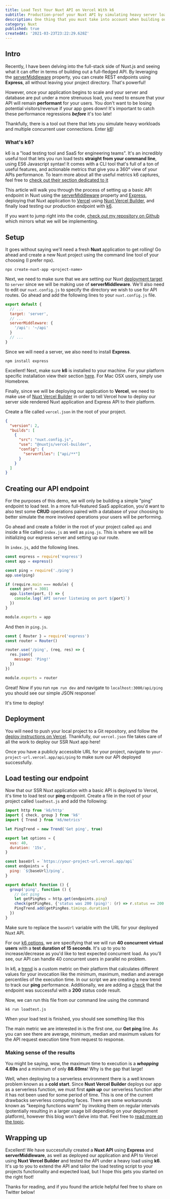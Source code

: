 ```yaml
---
title: Load Test Your Nuxt API on Vercel With k6
subtitle: Production-proof your Nuxt API by simulating heavy server load
description: One thing that you must take into account when building out an API is server load and performance across multiple user connections. Learn how to leverage k6 to test your Nuxt API deployed on Vercel!
category: Nuxt
published: true
createdAt: '2021-03-23T23:22:29.628Z'
---
```


## Intro

Recently, I have been delving into the full-stack side of Nuxt.js and seeing what it can offer in terms of building out a full-fledged API. By leveraging the [serverMiddleware](https://nuxtjs.org/docs/2.x/configuration-glossary/configuration-servermiddleware) property, you can create REST endpoints using **Express**, all without leaving your project directory. That's powerful!

However, once your application begins to scale and your server and database are put under a more strenuous load, you need to ensure that your API will remain **performant** for your users. You don't want to be losing potential visitors/revenue if your app goes down! It's important to catch these performance regressions ***before*** it's too late! 

Thankfully, there is a tool out there that lets you simulate heavy workloads and multiple concurrent user connections. Enter [k6](https://k6.io/)!

<info-box :variant="'question'">
<h3 class="mt-0">What's k6?</h3>
k6 is a "load testing tool and SaaS for engineering teams". It's an incredibly useful tool that lets you run load tests <strong>straight from your command line</strong>, using ES6 Javascript syntax! It comes with a CLI tool that's full of a ton of useful features, and actionable metrics that give you a 360° view of your APIs performance. To learn more about all the useful metrics k6 captures, feel free to <a target="_blank" href="https://k6.io/docs/using-k6/metrics" rel="noopener noreferrer">check out their section dedicated to it</a>
</info-box>

This article will walk you through the process of setting up a basic API endpoint in Nuxt using the [serverMiddleware](https://nuxtjs.org/docs/2.x/configuration-glossary/configuration-servermiddleware/) property and [Express](https://expressjs.com/), deploying that Nuxt application to [Vercel](https://vercel.com/) using [Nuxt Vercel Builder](https://github.com/nuxt/vercel-builder), and finally load testing our production endpoint with [k6](https://k6.io/). 

<info-box>
If you want to jump right into the code, <a target="_blank" rel="noopener noreferrer" href="https://github.com/DavidTParks/nuxt-loadtest-example">check out my repository on Github</a> which mirrors what we will be implementing.
</info-box>

## Setup

It goes without saying we'll need a fresh **Nuxt** application to get rolling! Go ahead and create a new Nuxt project using the command line tool of your choosing (I prefer npx).

```
npx create-nuxt-app <project-name>
```

Next, we need to make sure that we are setting our Nuxt [deployment target](https://nuxtjs.org/docs/2.x/features/deployment-targets/) to `server` since we will be making use of **serverMiddleware**. We'll also need to edit our `nuxt.config.js` to specify the directory we wish to use for API routes. Go ahead and add the following lines to your `nuxt.config.js` file.

```javascript
export default {
  // ...
  target: 'server',
  // ...
  serverMiddleware: {
    '/api': '~/api'
  }
  // ...
}
```

Since we will need a server, we also need to install **Express**. 

```
npm install express
```

Excellent! Next, make sure **k6** is installed to your machine. For your platform specific installation view their section [here](https://k6.io/docs/getting-started/installation). For Mac OSX users, simply use Homebrew. 

Finally, since we will be deploying our application to **Vercel**, we need to make use of [Nuxt Vercel Builder](https://github.com/nuxt/vercel-builder) in order to tell Vercel how to deploy our server side rendered Nuxt application and Express API to their platform.

Create a file called `vercel.json` in the root of your project.

```json
{
  "version": 2,
  "builds": [
    {
      "src": "nuxt.config.js",
      "use": "@nuxtjs/vercel-builder",
      "config": {
        "serverFiles": ["api/**"]
      }
    }
  ]
}
```

## Creating our API endpoint

For the purposes of this demo, we will only be building a simple "ping" endpoint to load test. In a more full-featured SaaS application, you'd want to also test some **CRUD** operations paired with a database of your choosing to better simulate the more involved operations your users will be performing.

Go ahead and create a folder in the root of your project called `api` and inside a file called `index.js` as well as `ping.js`. This is where we will be initializing our express server and setting up our route. 

In `index.js`, add the following lines. 

```javascript
const express = require('express')
const app = express()

const ping = require('./ping')
app.use(ping)

if (require.main === module) {
  const port = 3001
  app.listen(port, () => {
    console.log(`API server listening on port ${port}`)
  })
}

module.exports = app
```

And then in `ping.js`.

```javascript
const { Router } = require('express')
const router = Router()

router.use('/ping', (req, res) => {
  res.json({
    message: 'Ping!'
  })
})

module.exports = router
```

Great! Now if you run `npm run dev` and navigate to `localhost:3000/api/ping` you should see our simple JSON response!

It's time to deploy!

## Deployment

You will need to push your local project to a Git repository, and follow the [deploy instructions on Vercel](https://vercel.com/docs/platform/deployments). Thankfully, our `vercel.json` file takes care of all the work to deploy our SSR Nuxt app here! 

Once you have a publicly accessible URL for your project, navigate to `your-project-url.vercel.app/api/ping` to make sure our API deployed successfully.

## Load testing our endpoint

Now that our SSR Nuxt application with a basic API is deployed to Vercel, it's time to load test our **ping** endpoint. Create a file in the root of your project called `loadtest.js` and add the following:

```javascript
import http from 'k6/http'
import { check, group } from 'k6'
import { Trend } from 'k6/metrics'

let PingTrend = new Trend('Get ping', true)

export let options = {
  vus: 40,
  duration: '15s',
}

const baseUrl = `https://your-project-url.vercel.app/api`
const endpoints = {
  ping: `${baseUrl}/ping`,
}

export default function () {
  group('ping', function () {
    // Get ping
    let getPingRes = http.get(endpoints.ping)
    check(getPingRes, {'status was 200 (ping)': (r) => r.status == 200 })
    PingTrend.add(getPingRes.timings.duration)
  })
}
```

Make sure to replace the `baseUrl` variable with the URL for your deployed Nuxt API.

For our [k6 options](https://k6.io/docs/using-k6/options), we are specifying that we will run **40 concurrent virtual users** with a **test duration of 15 seconds**. It's up to you to increase/decrease as you'd like to test expected concurrent load. As you'll see, our API can handle 40 concurrent users in parallel no problem.

In k6, a [trend](https://k6.io/docs/javascript-api/k6-metrics/trend) is a custom metric on their platform that calculates different values for your invocation like the minimum, maximum, median and average percentiles of the execution time. In our script we are creating a new trend to track our **ping** performance. Additionally, we are adding a [check](https://k6.io/docs/javascript-api/k6/check-val-sets-tags) that the endpoint was successful with a **200** status code result.

Now, we can run this file from our command line using the command

```
k6 run loadtest.js
```

When your load test is finished, you should see something like this

<imgix-image :alt="'Terminal results showing the results of a k6 loadtest'" :src="'https://davidparksdev.imgix.net/loadtest-nuxt-app/k6-results.png'"></imgix-image>

The main metric we are interested in is the first one, our **Get ping** line. As you can see there are average, minimum, median and maximum values for the API request execution time from request to response.

### Making sense of the results

You might be saying, wow, the maximum time to execution is a ***whopping*** **4.69s** and a minimum of only **88.69ms**! Why is the gap that large!

Well, when deploying to a serverless environment there is a well known problem known as a **cold start**. Since **Nuxt Vercel Builder** deploys our app as a serverless function, we must first ***spin up*** our serverless function after it has not been used for some period of time. This is one of the current drawbacks serverless computing faces. There are some workarounds known as "keeping functions warm" by invoking them on regular intervals (potentially resulting in a larger usage bill depending on your deployment platform), however this blog won't delve into that. Feel free to [read more on the topic](https://www.serverless.com/blog/keep-your-lambdas-warm).

## Wrapping up

Excellent! We have successfully created a **Nuxt API** using **Express** and **serverMiddleware**, as well as deployed our application and API to Vercel using **Nuxt Vercel Builder** and tested the API under a heavy load using **k6**. It's up to you to extend the API and tailor the load testing script to your projects functionality and expected load, but I hope this gets you started on the right foot!

Thanks for reading, and if you found the article helpful feel free to share on Twitter below!